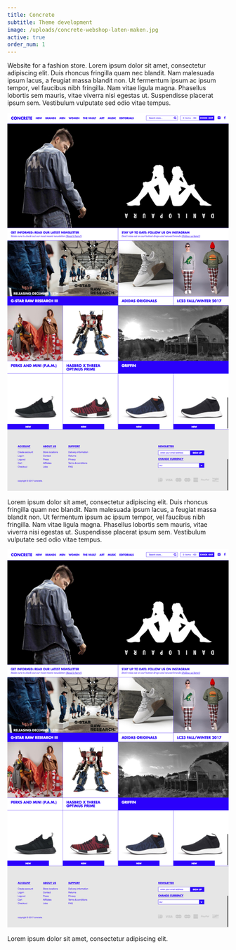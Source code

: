 ```yaml
---
title: Concrete
subtitle: Theme development
image: /uploads/concrete-webshop-laten-maken.jpg
active: true
order_num: 1
---
```



Website for a fashion store. Lorem ipsum dolor sit amet, consectetur adipiscing elit. Duis rhoncus fringilla quam nec blandit. Nam malesuada ipsum lacus, a feugiat massa blandit non. Ut fermentum ipsum ac ipsum tempor, vel faucibus nibh fringilla. Nam vitae ligula magna. Phasellus lobortis sem mauris, vitae viverra nisi egestas ut. Suspendisse placerat ipsum sem. Vestibulum vulputate sed odio vitae tempus.

![image](/uploads/concrete.png)

Lorem ipsum dolor sit amet, consectetur adipiscing elit. Duis rhoncus fringilla quam nec blandit. Nam malesuada ipsum lacus, a feugiat massa blandit non. Ut fermentum ipsum ac ipsum tempor, vel faucibus nibh fringilla. Nam vitae ligula magna. Phasellus lobortis sem mauris, vitae viverra nisi egestas ut. Suspendisse placerat ipsum sem. Vestibulum vulputate sed odio vitae tempus.

![image](/uploads/concrete.png)

Lorem ipsum dolor sit amet, consectetur adipiscing elit. 
